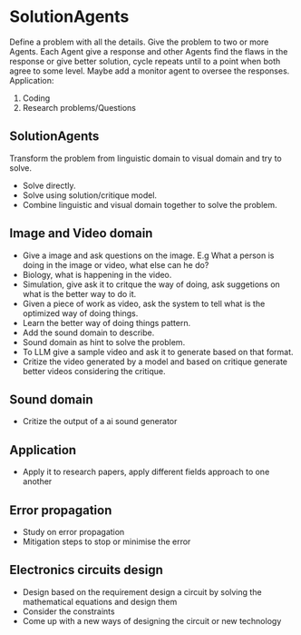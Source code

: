 # SolutionAgents

Define a problem with all the details.
Give the problem to two or more Agents. Each Agent give a response and other Agents find the flaws in the response or give better solution, cycle repeats until to a point when both agree to some level.
Maybe add a monitor agent to oversee the responses.
Application:

1. Coding
2. Research problems/Questions 

## SolutionAgents

Transform the problem from linguistic domain to visual domain and try to solve.

- Solve directly.
- Solve using solution/critique model.
- Combine linguistic and visual domain together to solve the problem.

## Image and Video domain

- Give a image and ask questions on the image. E.g What a person is doing in the image or video, what else can he do?
- Biology, what is happening in the video.
- Simulation, give ask it to critque the way of doing, ask suggetions on what is the better way to do it.
- Given a piece of work as video, ask the system to tell what is the optimized way of doing things.
- Learn the better way of doing things pattern.
- Add the sound domain to describe.
- Sound domain as hint to solve the problem.
- To LLM give a sample video and ask it to generate based on that format.
- Critize the video generated by a model and based on critique generate better videos considering the critique.

## Sound domain

- Critize the output of a ai sound generator

## Application 

- Apply it to research papers, apply different fields approach to one another

## Error propagation 

- Study on error propagation 
- Mitigation steps to stop or minimise the error

## Electronics circuits design

- Design based on the requirement design a circuit by solving the mathematical equations and design them
- Consider the constraints
- Come up with a new ways of designing the circuit or new technology
